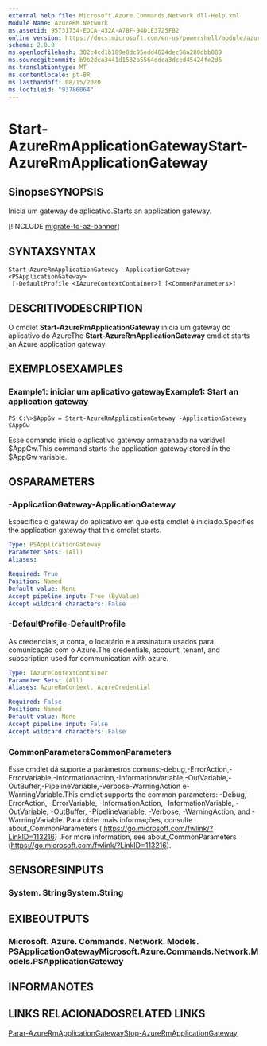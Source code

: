 ```yaml
---
external help file: Microsoft.Azure.Commands.Network.dll-Help.xml
Module Name: AzureRM.Network
ms.assetid: 95731734-EDCA-432A-A7BF-94D1E3725FB2
online version: https://docs.microsoft.com/en-us/powershell/module/azurerm.network/start-azurermapplicationgateway
schema: 2.0.0
ms.openlocfilehash: 382c4cd1b189e0dc95edd4824dec58a280dbb889
ms.sourcegitcommit: b9b2dea3441d1532a5564ddca3dced45424fe2d6
ms.translationtype: MT
ms.contentlocale: pt-BR
ms.lasthandoff: 08/15/2020
ms.locfileid: "93786064"
---
```

# <span data-ttu-id="b4b01-101">Start-AzureRmApplicationGateway</span><span class="sxs-lookup"><span data-stu-id="b4b01-101">Start-AzureRmApplicationGateway</span></span>

## <span data-ttu-id="b4b01-102">Sinopse</span><span class="sxs-lookup"><span data-stu-id="b4b01-102">SYNOPSIS</span></span>
<span data-ttu-id="b4b01-103">Inicia um gateway de aplicativo.</span><span class="sxs-lookup"><span data-stu-id="b4b01-103">Starts an application gateway.</span></span>

[!INCLUDE [migrate-to-az-banner](../../includes/migrate-to-az-banner.md)]

## <span data-ttu-id="b4b01-104">SYNTAX</span><span class="sxs-lookup"><span data-stu-id="b4b01-104">SYNTAX</span></span>

```
Start-AzureRmApplicationGateway -ApplicationGateway <PSApplicationGateway>
 [-DefaultProfile <IAzureContextContainer>] [<CommonParameters>]
```

## <span data-ttu-id="b4b01-105">DESCRITIVO</span><span class="sxs-lookup"><span data-stu-id="b4b01-105">DESCRIPTION</span></span>
<span data-ttu-id="b4b01-106">O cmdlet **Start-AzureRmApplicationGateway** inicia um gateway do aplicativo do Azure</span><span class="sxs-lookup"><span data-stu-id="b4b01-106">The **Start-AzureRmApplicationGateway** cmdlet starts an Azure application gateway</span></span>

## <span data-ttu-id="b4b01-107">EXEMPLOS</span><span class="sxs-lookup"><span data-stu-id="b4b01-107">EXAMPLES</span></span>

### <span data-ttu-id="b4b01-108">Example1: iniciar um aplicativo gateway</span><span class="sxs-lookup"><span data-stu-id="b4b01-108">Example1: Start an application gateway</span></span>
```
PS C:\>$AppGw = Start-AzureRmApplicationGateway -ApplicationGateway $AppGw
```

<span data-ttu-id="b4b01-109">Esse comando inicia o aplicativo gateway armazenado na variável $AppGw.</span><span class="sxs-lookup"><span data-stu-id="b4b01-109">This command starts the application gateway stored in the $AppGw variable.</span></span>

## <span data-ttu-id="b4b01-110">OS</span><span class="sxs-lookup"><span data-stu-id="b4b01-110">PARAMETERS</span></span>

### <span data-ttu-id="b4b01-111">-ApplicationGateway</span><span class="sxs-lookup"><span data-stu-id="b4b01-111">-ApplicationGateway</span></span>
<span data-ttu-id="b4b01-112">Especifica o gateway do aplicativo em que este cmdlet é iniciado.</span><span class="sxs-lookup"><span data-stu-id="b4b01-112">Specifies the application gateway that this cmdlet starts.</span></span>

```yaml
Type: PSApplicationGateway
Parameter Sets: (All)
Aliases: 

Required: True
Position: Named
Default value: None
Accept pipeline input: True (ByValue)
Accept wildcard characters: False
```

### <span data-ttu-id="b4b01-113">-DefaultProfile</span><span class="sxs-lookup"><span data-stu-id="b4b01-113">-DefaultProfile</span></span>
<span data-ttu-id="b4b01-114">As credenciais, a conta, o locatário e a assinatura usados para comunicação com o Azure.</span><span class="sxs-lookup"><span data-stu-id="b4b01-114">The credentials, account, tenant, and subscription used for communication with azure.</span></span>

```yaml
Type: IAzureContextContainer
Parameter Sets: (All)
Aliases: AzureRmContext, AzureCredential

Required: False
Position: Named
Default value: None
Accept pipeline input: False
Accept wildcard characters: False
```

### <span data-ttu-id="b4b01-115">CommonParameters</span><span class="sxs-lookup"><span data-stu-id="b4b01-115">CommonParameters</span></span>
<span data-ttu-id="b4b01-116">Esse cmdlet dá suporte a parâmetros comuns:-debug,-ErrorAction,-ErrorVariable,-Informationaction,-InformationVariable,-OutVariable,-OutBuffer,-PipelineVariable,-Verbose-WarningAction e-WarningVariable.</span><span class="sxs-lookup"><span data-stu-id="b4b01-116">This cmdlet supports the common parameters: -Debug, -ErrorAction, -ErrorVariable, -InformationAction, -InformationVariable, -OutVariable, -OutBuffer, -PipelineVariable, -Verbose, -WarningAction, and -WarningVariable.</span></span> <span data-ttu-id="b4b01-117">Para obter mais informações, consulte about_CommonParameters ( https://go.microsoft.com/fwlink/?LinkID=113216) .</span><span class="sxs-lookup"><span data-stu-id="b4b01-117">For more information, see about_CommonParameters (https://go.microsoft.com/fwlink/?LinkID=113216).</span></span>

## <span data-ttu-id="b4b01-118">SENSORES</span><span class="sxs-lookup"><span data-stu-id="b4b01-118">INPUTS</span></span>

### <span data-ttu-id="b4b01-119">System. String</span><span class="sxs-lookup"><span data-stu-id="b4b01-119">System.String</span></span>

## <span data-ttu-id="b4b01-120">EXIBE</span><span class="sxs-lookup"><span data-stu-id="b4b01-120">OUTPUTS</span></span>

### <span data-ttu-id="b4b01-121">Microsoft. Azure. Commands. Network. Models. PSApplicationGateway</span><span class="sxs-lookup"><span data-stu-id="b4b01-121">Microsoft.Azure.Commands.Network.Models.PSApplicationGateway</span></span>

## <span data-ttu-id="b4b01-122">INFORMA</span><span class="sxs-lookup"><span data-stu-id="b4b01-122">NOTES</span></span>

## <span data-ttu-id="b4b01-123">LINKS RELACIONADOS</span><span class="sxs-lookup"><span data-stu-id="b4b01-123">RELATED LINKS</span></span>

[<span data-ttu-id="b4b01-124">Parar-AzureRmApplicationGateway</span><span class="sxs-lookup"><span data-stu-id="b4b01-124">Stop-AzureRmApplicationGateway</span></span>](./Stop-AzureRmApplicationGateway.md)


